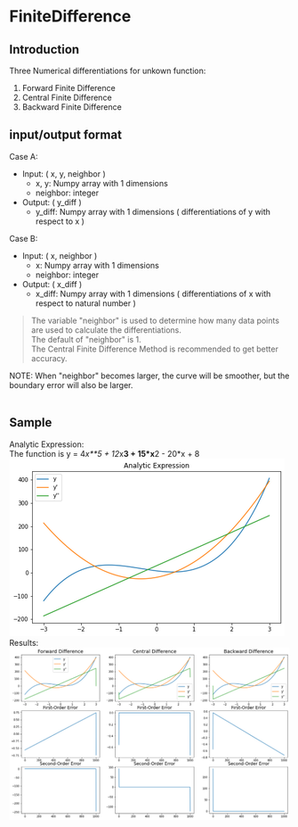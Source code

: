 # FiniteDifference

## Introduction
Three Numerical differentiations for unkown function:
1. Forward Finite Difference
2. Central Finite Difference
3. Backward Finite Difference

## input/output format
Case A:<br>
* Input: ( x, y, neighbor ) <br>
  * x, y: Numpy array with 1 dimensions <br>
  * neighbor: integer <br>
* Output: ( y_diff ) <br>
  * y_diff: Numpy array with 1 dimensions ( differentiations of y with respect to x ) <br>

Case B:<br>
* Input: ( x, neighbor ) <br>
  * x: Numpy array with 1 dimensions <br>
  * neighbor: integer <br>
* Output: ( x_diff ) <br>
  * x_diff: Numpy array with 1 dimensions ( differentiations of x with respect to natural number ) <br>

>The variable "neighbor" is used to determine how many data points are used to calculate the differentiations. <br>
The default of "neighbor" is 1. <br>
The Central Finite Difference Method is recommended to get better accuracy. <br>

NOTE: When "neighbor" becomes larger, the curve will be smoother, but the boundary error will also be larger.<br><br>

## Sample
Analytic Expression: <br>
The function is y = 4*x**5 + 12*x**3 + 15*x**2 - 20*x + 8
![](https://github.com/TW-ZJLin/FiniteDifference/blob/main/analytic_expression.png)<br>
Results: <br>
![](https://github.com/TW-ZJLin/FiniteDifference/blob/main/results.png)
